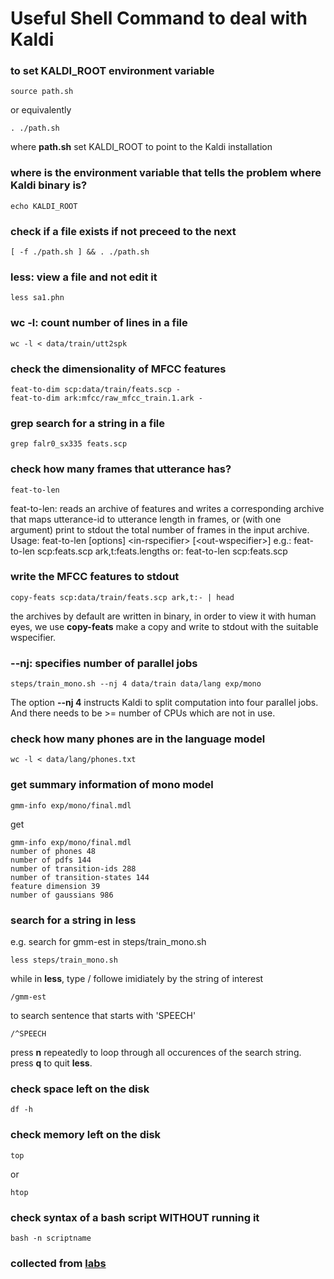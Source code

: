 # Useful Shell Command to deal with Kaldi

### to set KALDI_ROOT environment variable 
```
source path.sh
```
or equivalently
```
. ./path.sh
```
where **path.sh** set KALDI_ROOT to point to the Kaldi installation

### where is the environment variable that tells the problem where Kaldi binary is?
```
echo KALDI_ROOT
```

### check if a file exists if not preceed to the next
```
[ -f ./path.sh ] && . ./path.sh
```

### **less**: view a file and not edit it
```
less sa1.phn
```

### **wc -l**: count number of lines in a file
```
wc -l < data/train/utt2spk
```
### check the dimensionality of MFCC features
```
feat-to-dim scp:data/train/feats.scp -
feat-to-dim ark:mfcc/raw_mfcc_train.1.ark -
```

### **grep** search for a string in a file 
```
grep falr0_sx335 feats.scp 
```

### check how many frames that utterance has?
```
feat-to-len 
```
feat-to-len: reads an archive of features and writes a corresponding archive
that maps utterance-id to utterance length in frames, or (with
one argument) print to stdout the total number of frames in the
input archive.  
Usage: feat-to-len [options] \<in-rspecifier> [\<out-wspecifier>]
e.g.: feat-to-len scp:feats.scp ark,t:feats.lengths
or: feat-to-len scp:feats.scp  

### write the MFCC features to stdout 
```
copy-feats scp:data/train/feats.scp ark,t:- | head
```
the archives by default are written in binary, in order to view it with human eyes, we use **copy-feats** make a copy and write to stdout with the suitable wspecifier.   

### --nj: specifies number of parallel jobs
```
steps/train_mono.sh --nj 4 data/train data/lang exp/mono
```
The option **--nj 4** instructs Kaldi to split computation into four parallel jobs. And there needs to be >= number of CPUs which are not in use.   

### check how many phones are in the language model
```
wc -l < data/lang/phones.txt
```

### get summary information of mono model 
```
gmm-info exp/mono/final.mdl
```  
get
```
gmm-info exp/mono/final.mdl 
number of phones 48
number of pdfs 144
number of transition-ids 288
number of transition-states 144
feature dimension 39
number of gaussians 986
```

### search for a string in less
e.g. search for gmm-est in steps/train_mono.sh
```
less steps/train_mono.sh
```
while in **less**, type / followe imidiately by the string of interest
```
/gmm-est
```
to search sentence that starts with 'SPEECH'
```
/^SPEECH
```

press **n** repeatedly to loop through all occurences of the search string.  
press **q** to quit **less**.   


### check space left on the disk
```
df -h
```

### check memory left on the disk
```
top 
```
or 
```
htop
```

### check syntax of a bash script WITHOUT running it
```
bash -n scriptname
```

### collected from [labs](https://www.inf.ed.ac.uk/teaching/courses/asr/2016-17/lab1.pdf)
